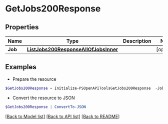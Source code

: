 # GetJobs200Response
## Properties

Name | Type | Description | Notes
------------ | ------------- | ------------- | -------------
**Job** | [**ListJobs200ResponseAllOfJobsInner**](ListJobs200ResponseAllOfJobsInner.md) |  | [optional] 

## Examples

- Prepare the resource
```powershell
$GetJobs200Response = Initialize-PSOpenAPIToolsGetJobs200Response  -Job null
```

- Convert the resource to JSON
```powershell
$GetJobs200Response | ConvertTo-JSON
```

[[Back to Model list]](../README.md#documentation-for-models) [[Back to API list]](../README.md#documentation-for-api-endpoints) [[Back to README]](../README.md)

